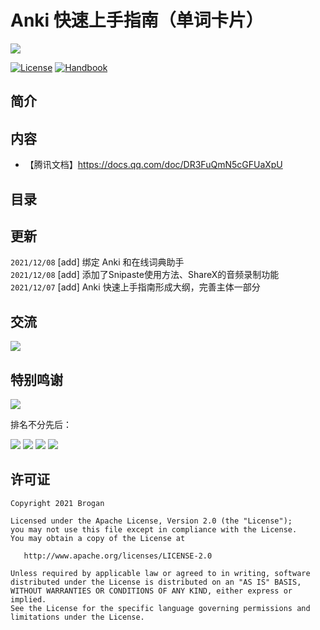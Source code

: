 # Anki 快速上手指南（单词卡片）

![](https://gitee.com/Brogan/image-bed/raw/master/img/top.png)

[![License][licenseSvg]][license]
[![Handbook][Handbook]][HandbookUrl]

## 简介

##  内容

- 【腾讯文档】https://docs.qq.com/doc/DR3FuQmN5cGFUaXpU

## 目录


## 更新

`2021/12/08` [add] 绑定 Anki 和在线词典助手  
`2021/12/08` [add] 添加了Snipaste使用方法、ShareX的音频录制功能  
`2021/12/07` [add] Anki 快速上手指南形成大纲，完善主体一部分  

## 交流
[![][Wxq]][WxqUrl]  

## 特别鸣谢




[![][Coffee]][coffeeUrl]  

排名不分先后：

![][D1]
![][D2]
![][D3]
![][D4]


## 许可证

```
Copyright 2021 Brogan

Licensed under the Apache License, Version 2.0 (the "License");
you may not use this file except in compliance with the License.
You may obtain a copy of the License at

   http://www.apache.org/licenses/LICENSE-2.0

Unless required by applicable law or agreed to in writing, software
distributed under the License is distributed on an "AS IS" BASIS,
WITHOUT WARRANTIES OR CONDITIONS OF ANY KIND, either express or implied.
See the License for the specific language governing permissions and
limitations under the License.
```



<!-- 许可证 -->

[licenseSvg]: https://img.shields.io/badge/License-Apache--2.0-brightgreen.svg
[license]: https://github.com/BroganGrow/AnkiHandBook/blob/main/LICENSE


[Handbook]: https://img.shields.io/redmine/plugin/stars/redmine_xlsx_format_issue_exporter?label=Handbook&logo=ss&logoColor=%230098ff
[HandbookUrl]: https://github.com/BroganGrow/AnkiHandBook





[qqgroupSvg]: https://img.shields.io/badge/%20Anki%E5%88%B6%E5%8D%A1%E7%BE%A4%20-%40Brogan-brightgreen
[qqgroup]: https://shang.qq.com/wpa/qunwpa?idkey=d906789f84484465e2736f7b524366b4c23afeda38733d5c7b10fc3f6e406e9b

<!-- 微信群 -->
[Wxq]: https://img.shields.io/twitter/url?label=Anki%E4%BA%A4%E6%B5%81%E7%BE%A4&logo=wechat&style=social&url=https%3A%2F%2Fwww.jianshu.com%2Fp%2F191d1e21f7ed
[WxqUrl]: /Contact.md

<!-- 喝奶茶 -->
[Coffee]: https://img.shields.io/twitter/url?label=%E8%AF%B7%E4%BD%9C%E8%80%85%E5%96%9D%E5%A5%B6%E8%8C%B6&logo=Buy%20Me%20A%20Coffee&style=social&url=https%3A%2F%2Fgithub.com%2FBroganGrow%2FAnkiHandBook%2Fblob%2Fmaster%2FDonations.md
[coffeeUrl]: /Donations.md


[D1]: https://img.shields.io/badge/%E5%BE%AE%E4%BF%A1-Freya-ff69b4
[D1C]: 200

[D2]: https://img.shields.io/badge/%E5%BE%AE%E4%BF%A1-%E6%9C%9F%E7%9B%BC-ff69b4
[D2C]: 30

[D3]: https://img.shields.io/badge/%E5%BE%AE%E4%BF%A1-1---ff69b4
[D3C]: 20

[D4]: https://img.shields.io/badge/%E5%BE%AE%E4%BF%A1-Sabrina-ff69b4
[D4C]:68









